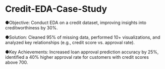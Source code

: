 # Credit-EDA-Case-Study

●Objective: Conduct EDA on a credit dataset, improving insights into creditworthiness by 30%.

●Solution: Cleaned 95% of missing data, performed 10+ visualizations, and analyzed key relationships (e.g., credit score vs. approval rate).

●Key Achievements: Increased loan approval prediction accuracy by 25%, identified a 40% higher approval rate for customers with credit scores above 700.
